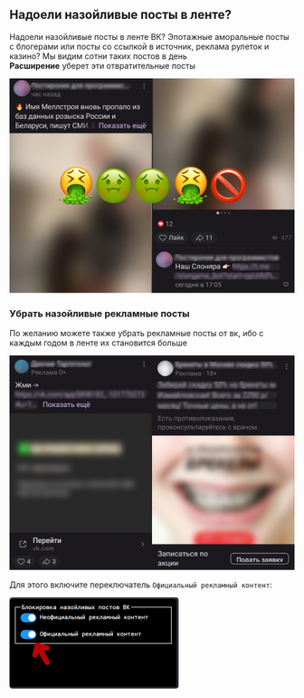 ## Надоели назойливые посты в ленте?
Надоели назойливые посты в ленте ВК? Эпотажные аморальные посты с блогерами или посты со ссылкой в источник, реклама рулеток и казино?
Мы видим сотни таких постов в день
<br/>
<strong>Расширение</strong> уберет эти отвратительные посты

<img src="./readmeImages/image1.png" />


### Убрать назойливые рекламные посты
По желанию можете также убрать рекламные посты от вк, ибо с каждым годом в ленте их становится больше

<img src="./readmeImages/image2.png" />

Для этого включите переключатель `Официальный рекламный контент`:

<img src="./readmeImages/image3.png" />